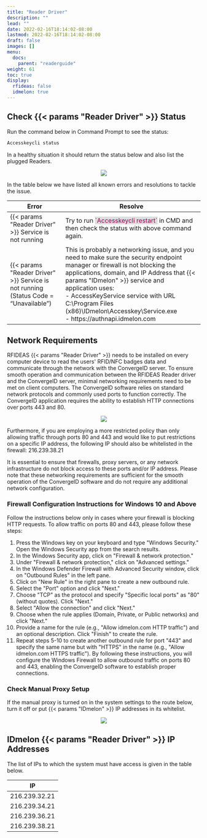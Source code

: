 ```yaml
---
title: "Reader Driver"
description: ""
lead: ""
date: 2022-02-16T18:14:02-08:00
lastmod: 2022-02-16T18:14:02-08:00
draft: false
images: []
menu:
  docs:
    parent: "readerguide"
weight: 61
toc: true
display:
  rfideas: false
  idmelon: true
---
```


## Check {{< params "Reader Driver" >}} Status

Run the command below in Command Prompt to see the status:

```powershell
Accesskeycli status
```

In a healthy situation it should return the status below and also list the plugged Readers.

<div align="center">
    <img src="/images/vendor/Troubleshoot/AccesskeyCliStatus.png" class="doc-img-frame">
</div>

In the table below we have listed all known errors and resolutions to tackle the issue.

<table class="tg">
<thead>
  <tr>
    <th class="tg-0pky">Error</th>
    <th class="tg-0pky">Resolve</th>
  </tr>
</thead>
<tbody>
  <tr>
    <td class="tg-0pky">{{< params "Reader Driver" >}} Service is not running</td>
    <td class="tg-0pky">Try to run <span style="color:#905;background-color:#ddd">`Accesskeycli restart`</span> in CMD and then check the status with above command again.</td>
  </tr>
  <tr>
    <td class="tg-0pky">{{< params "Reader Driver" >}} Service is not running (Status Code = “Unavailable”)</td>
    <td class="tg-0pky">This is probably a networking issue, and you need to make sure the security endpoint manager or firewall is not blocking the applications, domain, and IP Address that {{< params "IDmelon" >}} service and application uses:</br>
    - AccessKeyService service with URL C:\Program Files (x86)\IDmelon\Accesskey\Service.exe</br>
    - https://authnapi.idmelon.com
    </td>
  </tr>
</tbody>
</table>

## Network Requirements

RFIDEAS {{< params "Reader Driver" >}} needs to be installed on every computer device to read the users' RFID/NFC badges data and communicate through the network with the ConvergeID server. To ensure smooth operation and communication between the RFIDEAS Reader driver and the ConvergeID server, minimal networking requirements need to be met on client computers. The ConvergeID software relies on standard network protocols and commonly used ports to function correctly. The ConvergeID application requires the ability to establish HTTP connections over ports 443 and 80.

<div align="center">
    <img src="/images/vendor/Troubleshoot/AccesskeyCliConverge.png" class="doc-img-frame">
</div>

Furthermore, if you are employing a more restricted policy than only allowing traffic through ports 80 and 443 and would like to put restrictions on a specific IP address, the following IP should also be whitelisted in the firewall: 216.239.38.21

It is essential to ensure that firewalls, proxy servers, or any network infrastructure do not block access to these ports and/or IP address. Please note that these networking requirements are sufficient for the smooth operation of the ConvergeID software and do not require any additional network configuration.

### Firewall Configuration Instructions for Windows 10 and Above

Follow the instructions below only in cases where your firewall is blocking HTTP requests. To allow traffic on ports 80 and 443, please follow these steps:

1. Press the Windows key on your keyboard and type "Windows Security." Open the Windows Security app from the search results.
2. In the Windows Security app, click on "Firewall & network protection."
3. Under "Firewall & network protection," click on "Advanced settings."
4. In the Windows Defender Firewall with Advanced Security window, click on "Outbound Rules" in the left pane.
5. Click on "New Rule" in the right pane to create a new outbound rule.
6. Select the "Port" option and click "Next."
7. Choose "TCP" as the protocol and specify "Specific local ports" as "80" (without quotes). Click "Next."
8. Select "Allow the connection" and click "Next."
9. Choose when the rule applies (Domain, Private, or Public networks) and click "Next."
10. Provide a name for the rule (e.g., "Allow idmelon.com HTTP traffic") and an optional description. Click "Finish" to create the rule.
11. Repeat steps 5-10 to create another outbound rule for port "443" and specify the same name but with "HTTPS" in the name (e.g., "Allow idmelon.com HTTPS traffic").
    By following these instructions, you will configure the Windows Firewall to allow outbound traffic on ports 80 and 443, enabling the ConvergeID software to establish proper connections.

### Check Manual Proxy Setup

If the manual proxy is turned on in the system settings to the route below, turn it off or put {{< params "IDmelon" >}} IP addresses in its whitelist.

<div align="center">
    <img src="/images/vendor/Troubleshoot/ProxySetting.png" class="doc-img-frame">
</div>

## IDmelon {{< params "Reader Driver" >}} IP Addresses

The list of IPs to which the system must have access is given in the table below.

<table class="tg">
<thead>
  <tr>
    <th class="tg-0pky">IP</th>
  </tr>
</thead>
<tbody>
  <tr>
    <td class="tg-0pky">216.239.32.21</td>
  </tr>
  <tr>
    <td class="tg-0pky">216.239.34.21</td>
  </tr>
  <tr>
    <td class="tg-0pky">216.239.36.21</td>
  </tr>
  <tr>
    <td class="tg-0pky">216.239.38.21</td>
  </tr>
</tbody>
</table>
